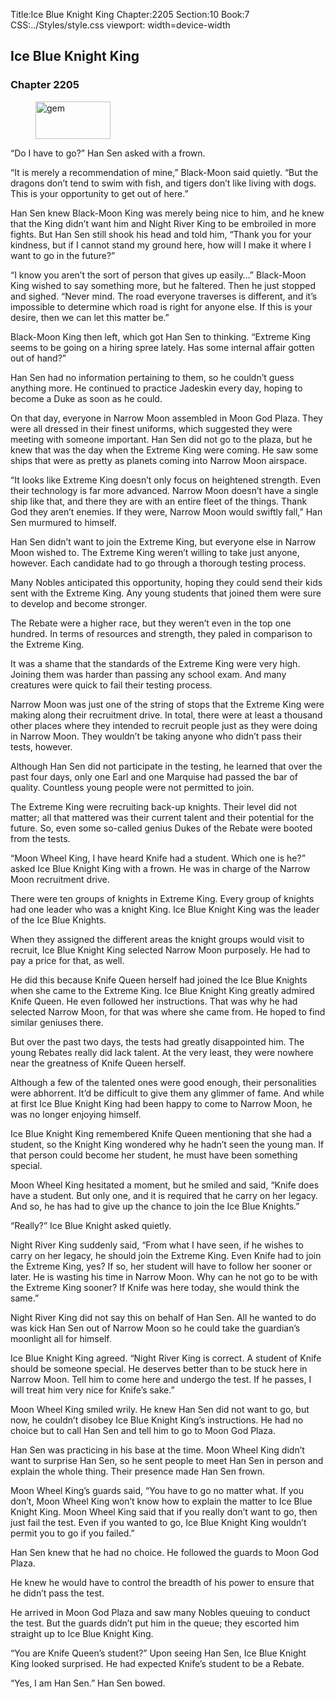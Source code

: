 Title:Ice Blue Knight King 
Chapter:2205 
Section:10 
Book:7 
CSS:../Styles/style.css 
viewport: width=device-width
  
## Ice Blue Knight King
### Chapter 2205 
<figure>
	<img src="../Images/gem.gif" alt="gem" id="gem" width="120" height="60" />
</figure>
  

  
  “Do I have to go?” Han Sen asked with a frown.

“It is merely a recommendation of mine,” Black-Moon said quietly. “But the dragons don’t tend to swim with fish, and tigers don’t like living with dogs. This is your opportunity to get out of here.”

Han Sen knew Black-Moon King was merely being nice to him, and he knew that the King didn’t want him and Night River King to be embroiled in more fights. But Han Sen still shook his head and told him, “Thank you for your kindness, but if I cannot stand my ground here, how will I make it where I want to go in the future?”

“I know you aren’t the sort of person that gives up easily…” Black-Moon King wished to say something more, but he faltered. Then he just stopped and sighed. “Never mind. The road everyone traverses is different, and it’s impossible to determine which road is right for anyone else. If this is your desire, then we can let this matter be.”

Black-Moon King then left, which got Han Sen to thinking. “Extreme King seems to be going on a hiring spree lately. Has some internal affair gotten out of hand?”

Han Sen had no information pertaining to them, so he couldn’t guess anything more. He continued to practice Jadeskin every day, hoping to become a Duke as soon as he could.

On that day, everyone in Narrow Moon assembled in Moon God Plaza. They were all dressed in their finest uniforms, which suggested they were meeting with someone important. Han Sen did not go to the plaza, but he knew that was the day when the Extreme King were coming. He saw some ships that were as pretty as planets coming into Narrow Moon airspace.

“It looks like Extreme King doesn’t only focus on heightened strength. Even their technology is far more advanced. Narrow Moon doesn’t have a single ship like that, and there they are with an entire fleet of the things. Thank God they aren’t enemies. If they were, Narrow Moon would swiftly fall,” Han Sen murmured to himself.

Han Sen didn’t want to join the Extreme King, but everyone else in Narrow Moon wished to. The Extreme King weren’t willing to take just anyone, however. Each candidate had to go through a thorough testing process.

Many Nobles anticipated this opportunity, hoping they could send their kids sent with the Extreme King. Any young students that joined them were sure to develop and become stronger.

The Rebate were a higher race, but they weren’t even in the top one hundred. In terms of resources and strength, they paled in comparison to the Extreme King.

It was a shame that the standards of the Extreme King were very high. Joining them was harder than passing any school exam. And many creatures were quick to fail their testing process.

Narrow Moon was just one of the string of stops that the Extreme King were making along their recruitment drive. In total, there were at least a thousand other places where they intended to recruit people just as they were doing in Narrow Moon. They wouldn’t be taking anyone who didn’t pass their tests, however.

Although Han Sen did not participate in the testing, he learned that over the past four days, only one Earl and one Marquise had passed the bar of quality. Countless young people were not permitted to join.

The Extreme King were recruiting back-up knights. Their level did not matter; all that mattered was their current talent and their potential for the future. So, even some so-called genius Dukes of the Rebate were booted from the tests.

“Moon Wheel King, I have heard Knife had a student. Which one is he?” asked Ice Blue Knight King with a frown. He was in charge of the Narrow Moon recruitment drive.

There were ten groups of knights in Extreme King. Every group of knights had one leader who was a knight King. Ice Blue Knight King was the leader of the Ice Blue Knights.

When they assigned the different areas the knight groups would visit to recruit, Ice Blue Knight King selected Narrow Moon purposely. He had to pay a price for that, as well.

He did this because Knife Queen herself had joined the Ice Blue Knights when she came to the Extreme King. Ice Blue Knight King greatly admired Knife Queen. He even followed her instructions. That was why he had selected Narrow Moon, for that was where she came from. He hoped to find similar geniuses there.

But over the past two days, the tests had greatly disappointed him. The young Rebates really did lack talent. At the very least, they were nowhere near the greatness of Knife Queen herself.

Although a few of the talented ones were good enough, their personalities were abhorrent. It’d be difficult to give them any glimmer of fame. And while at first Ice Blue Knight King had been happy to come to Narrow Moon, he was no longer enjoying himself.

Ice Blue Knight King remembered Knife Queen mentioning that she had a student, so the Knight King wondered why he hadn’t seen the young man. If that person could become her student, he must have been something special.

Moon Wheel King hesitated a moment, but he smiled and said, “Knife does have a student. But only one, and it is required that he carry on her legacy. And so, he has had to give up the chance to join the Ice Blue Knights.”

“Really?” Ice Blue Knight asked quietly.

Night River King suddenly said, “From what I have seen, if he wishes to carry on her legacy, he should join the Extreme King. Even Knife had to join the Extreme King, yes? If so, her student will have to follow her sooner or later. He is wasting his time in Narrow Moon. Why can he not go to be with the Extreme King sooner? If Knife was here today, she would think the same.”

Night River King did not say this on behalf of Han Sen. All he wanted to do was kick Han Sen out of Narrow Moon so he could take the guardian’s moonlight all for himself.

Ice Blue Knight King agreed. “Night River King is correct. A student of Knife should be someone special. He deserves better than to be stuck here in Narrow Moon. Tell him to come here and undergo the test. If he passes, I will treat him very nice for Knife’s sake.”

Moon Wheel King smiled wrily. He knew Han Sen did not want to go, but now, he couldn’t disobey Ice Blue Knight King’s instructions. He had no choice but to call Han Sen and tell him to go to Moon God Plaza.

Han Sen was practicing in his base at the time. Moon Wheel King didn’t want to surprise Han Sen, so he sent people to meet Han Sen in person and explain the whole thing. Their presence made Han Sen frown.

Moon Wheel King’s guards said, “You have to go no matter what. If you don’t, Moon Wheel King won’t know how to explain the matter to Ice Blue Knight King. Moon Wheel King said that if you really don’t want to go, then just fail the test. Even if you wanted to go, Ice Blue Knight King wouldn’t permit you to go if you failed.”

Han Sen knew that he had no choice. He followed the guards to Moon God Plaza.

He knew he would have to control the breadth of his power to ensure that he didn’t pass the test.

He arrived in Moon God Plaza and saw many Nobles queuing to conduct the test. But the guards didn’t put him in the queue; they escorted him straight up to Ice Blue Knight King.

“You are Knife Queen’s student?” Upon seeing Han Sen, Ice Blue Knight King looked surprised. He had expected Knife’s student to be a Rebate.

“Yes, I am Han Sen.” Han Sen bowed.
